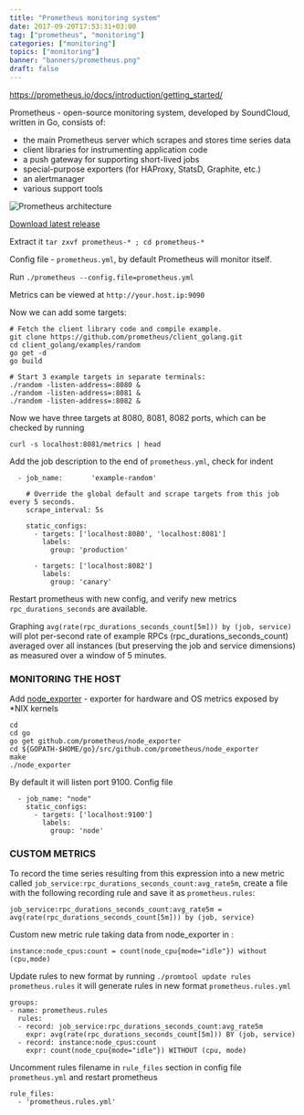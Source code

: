 ```yaml
---
title: "Prometheus monitoring system"
date: 2017-09-20T17:53:31+03:00
tag: ["prometheus", "monitoring"]
categories: ["monitoring"]
topics: ["monitoring"]
banner: "banners/prometheus.png"
draft: false
---
```


https://prometheus.io/docs/introduction/getting_started/

Prometheus - open-source monitoring system, developed by SoundCloud, written in Go, consists of:

* the main Prometheus server which scrapes and stores time series data
* client libraries for instrumenting application code
* a push gateway for supporting short-lived jobs
* special-purpose exporters (for HAProxy, StatsD, Graphite, etc.)
* an alertmanager
* various support tools

![Prometheus architecture](/prometheus-architecture.svg)

[Download latest release](https://prometheus.io/download)

Extract it `tar zxvf prometheus-* ; cd prometheus-*` 

Config file - `prometheus.yml`, by default Prometheus will monitor itself.

Run `./prometheus --config.file=prometheus.yml`

Metrics can be viewed at `http://your.host.ip:9090`

Now we can add some targets:

```
# Fetch the client library code and compile example.
git clone https://github.com/prometheus/client_golang.git
cd client_golang/examples/random
go get -d
go build

# Start 3 example targets in separate terminals:
./random -listen-address=:8080 &
./random -listen-address=:8081 &
./random -listen-address=:8082 &

```

Now we have three targets at 8080, 8081, 8082 ports, which can be checked by running

`curl -s localhost:8081/metrics | head`

Add the job description to the end of `prometheus.yml`, check for indent

```
  - job_name:       'example-random'

    # Override the global default and scrape targets from this job every 5 seconds.
    scrape_interval: 5s

    static_configs:
      - targets: ['localhost:8080', 'localhost:8081']
        labels:
          group: 'production'

      - targets: ['localhost:8082']
        labels:
          group: 'canary'
```

Restart prometheus with new config, and verify new metrics `rpc_durations_seconds` are available.

Graphing `avg(rate(rpc_durations_seconds_count[5m])) by (job, service)`
will plot per-second rate of example RPCs (rpc_durations_seconds_count) averaged over all instances
(but preserving the job and service dimensions) as measured over a window of 5 minutes.

### MONITORING THE HOST

Add [node_exporter](https://github.com/prometheus/node_exporter) - exporter for hardware and OS metrics exposed by *NIX kernels

```
cd
cd go
go get github.com/prometheus/node_exporter
cd ${GOPATH-$HOME/go}/src/github.com/prometheus/node_exporter
make
./node_exporter
```
By default it will listen port 9100. Config file

```
  - job_name: "node"
    static_configs:
      - targets: ['localhost:9100']
        labels:
          group: 'node'
```

### CUSTOM METRICS

To record the time series resulting from this expression into a new metric called `job_service:rpc_durations_seconds_count:avg_rate5m`,
create a file with the following recording rule and save it as `prometheus.rules`:

```
job_service:rpc_durations_seconds_count:avg_rate5m = avg(rate(rpc_durations_seconds_count[5m])) by (job, service)
```

Custom new metric rule taking data from node_exporter in :

```
instance:node_cpus:count = count(node_cpu{mode="idle"}) without (cpu,mode)
```

Update rules to new format by running `./promtool update rules prometheus.rules` it will generate rules in new format `prometheus.rules.yml`

```
groups:
- name: prometheus.rules
  rules:
  - record: job_service:rpc_durations_seconds_count:avg_rate5m
    expr: avg(rate(rpc_durations_seconds_count[5m])) BY (job, service)
  - record: instance:node_cpus:count
    expr: count(node_cpu{mode="idle"}) WITHOUT (cpu, mode)
```

                                                                    
Uncomment rules filename in `rule_files` section in config file `prometheus.yml` and restart prometheus

```
rule_files:
  - 'prometheus.rules.yml'
```

